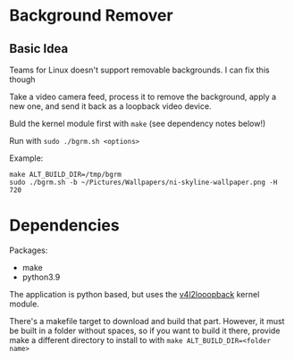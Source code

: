 # Background Remover

## Basic Idea

Teams for Linux doesn't support removable backgrounds. I can fix this though

Take a video camera feed, process it to remove the background, apply a new one, and send it back as a loopback video device.

Buld the kernel module first with `make` (see dependency notes below!)

Run with `sudo ./bgrm.sh <options>`

Example: 
```
make ALT_BUILD_DIR=/tmp/bgrm
sudo ./bgrm.sh -b ~/Pictures/Wallpapers/ni-skyline-wallpaper.png -H 720
```

# Dependencies

Packages:
 - make
 - python3.9

The application is python based, but uses the [v4l2looopback](https://github.com/umlaeute/v4l2loopback) kernel module.

There's a makefile target to download and build that part. However, it must be built in a folder without spaces, so if you want to build it there, provide make a different directory to install to with `make ALT_BUILD_DIR=<folder name>`
